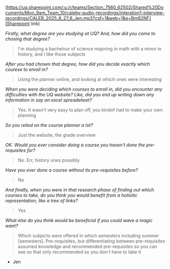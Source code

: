 [https://uq.sharepoint.com/:u:/r/teams/Section_7560_62502/Shared%20Documents/Mon_9am_Team_10/caleby-audio-recordings/interation1-interview-recordings/CALEB_2025_8_27_6_Jen.mp3?csf=1&web=1&e=Bm82NF](Sharepoint link)

*Firstly, what degree are you studying at UQ? And, how did you come to chosing that degree?*
> I'm studying a bachelour of science majoring in math with a minor in history, and I like those subjects

*After you had chosen that degree, how did you decide exactly which courese to enroll in?*
> Using the planner online, and looking at which ones were interesting

*When you were deciding which courses to enroll in, did you encounter any difficulties with the UQ website? Like, did you end up writing down any information in say an excel spreadsheet?*
> Yes. It wasn't very easy to plan off, you kindof had to make your own planning

*So you relied on the course planner a lot?*
> Just the website, the grade overview

*OK. Would you ever consider doing a course you haven't done the pre-requisites for?*
> No. Err, history ones possibly

*Have you ever done a course without its pre-requisites before?*
> No

*And finally, when you were in that research phase of finding out which courses to take, do you think you would benefit from a holisitic representation, like a tree of links?*
> Yes

*What else do you think would be  beneficial if you could wave a magic want?*
> Which subjects were offered in which semesters including summer \[semesters\]. Pre-requisites, but differentiating between pre-requisites assumed knowledge and recommended pre-requisites so you can see
so that only recommended so you don't have to take it

- Jen
